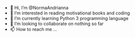 - 👋 Hi, I’m @NormaAndrianna
- 👀 I’m interested in reading motivational books and coding
- 🌱 I’m currently learning Python 3 programming language
- 💞️ I’m looking to collaborate on nothing so far
- 📫 How to reach me ...

<!---
NormaAndrianna/NormaAndrianna is a ✨ special ✨ repository because its `README.md` (this file) appears on your GitHub profile.
You can click the Preview link to take a look at your changes.
--->
